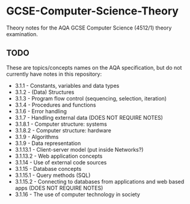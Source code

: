 # GCSE-Computer-Science-Theory

Theory notes for the AQA GCSE Computer Science (4512/1) theory examination.

## TODO

These are topics/concepts names on the AQA specification, but do not currently have notes in this repository:

* 3.1.1 - Constants, variables and data types
* 3.1.2 - (Data) Structures
* 3.1.3 - Program flow control (sequencing, selection, iteration)
* 3.1.4 - Procedures and functions
* 3.1.6 - Error handling
* 3.1.7 - Handling external data (DOES NOT REQUIRE NOTES)
* 3.1.8.1 - Computer structure: systems
* 3.1.8.2 - Computer structure: hardware
* 3.1.9 - Algorithms
* 3.1.9 - Data representation
* 3.1.13.1 - Client-server model (put inside Networks?)
* 3.1.13.2 - Web application concepts
* 3.1.14 - Use of external code sources
* 3.1.15 - Database concepts
* 3.1.15.1 - Query methods (SQL)
* 3.1.15.2 - Connecting to databases from applications and web based apps (DOES NOT REQUIRE NOTES)
* 3.1.16 - The use of computer technology in society
